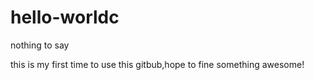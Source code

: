 # hello-worldc
nothing to say

this is my first time to use this gitbub,hope to fine something awesome!
